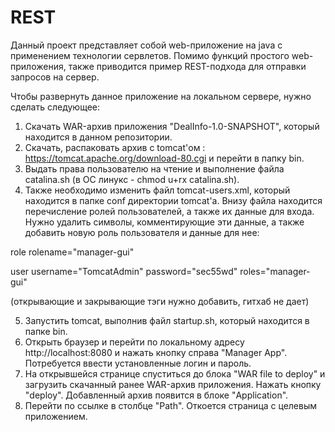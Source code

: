 # REST

Данный проект представляет собой web-приложение на java с применением технологии сервлетов.
Помимо функций простого web-приложения, также приводится пример REST-подхода для отправки запросов на сервер.

Чтобы развернуть данное приложение на локальном сервере, нужно сделать следующее:
1. Скачать WAR-архив приложения "DealInfo-1.0-SNAPSHOT", который находится в данном репозитории.
2. Скачать, распаковать архив с tomcat'ом : https://tomcat.apache.org/download-80.cgi и перейти в папку bin.
3. Выдать права пользователю на чтение и выполнение файла catalina.sh (в ОС линукс - chmod u+rx catalina.sh).
4. Также необходимо изменить файл tomcat-users.xml, который находится в папке conf директории tomcat'a. Внизу файла находится перечисление ролей пользователей, а также их данные для входа. Нужно удалить символы, комментирующие эти данные, а также добавить новую роль пользователя и данные для нее:

  role rolename="manager-gui"

  user username="TomcatAdmin" password="sec55wd" roles="manager-gui"

  (открывающие и закрывающие тэги нужно добавить, гитхаб не дает)

5. Запустить tomcat, выполнив файл startup.sh, который находится в папке bin.
6. Открыть браузер и перейти по локальному адресу http://localhost:8080 и нажать кнопку справа "Manager App". Потребуется ввести установленные логин и пароль.
7. На открывшейся странице спуститься до блока "WAR file to deploy" и загрузить скачанный ранее WAR-архив приложения. Нажать кнопку "deploy". Добавленный архив появится в блоке  "Application".
8. Перейти по ссылке в столбце  "Path". Откоется страница с целевым приложением.
